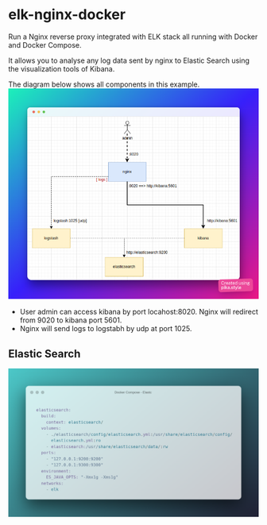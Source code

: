 # elk-nginx-docker
Run a Nginx reverse proxy integrated with ELK stack all running with Docker and Docker Compose. 

It allows you to analyse any log data sent by nginx to Elastic Search using the visualization tools of Kibana.

The diagram below shows all components in this example.
![alt text](./images/diagram.png)
- User admin can access kibana by port locahost:8020. Nginx will redirect from 9020 to kibana port 5601.
- Nginx will send logs to logstabh by udp at port 1025.

## Elastic Search
![alt text](./images/elasticsearch.png)
